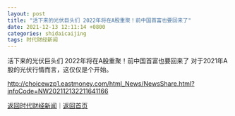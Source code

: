 ```yaml
---
layout: post
title: "活下来的光伏巨头们 2022年将在A股重聚！前中国首富也要回来了"
date: 2021-12-13 12:11:14 +0800
categories: shidaicaijing
tags: 时代财经新闻
---
```

活下来的光伏巨头们 2022年将在A股重聚！前中国首富也要回来了
对于2021年A股的光伏行情而言，这仅仅是个开始。

<http://choicewzp1.eastmoney.com/html_News/NewsShare.html?infoCode=NW202112132211641166>

[返回时代财经新闻](//finews.withounder.com/shidaicaijing/)｜[返回首页](//finews.withounder.com/)